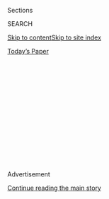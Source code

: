 <div id="app">

<div>

<div>

<div>

<div class="NYTAppHideMasthead css-1q2w90k e1suatyy0">

<div class="section css-ui9rw0 e1suatyy2">

<div class="css-eph4ug er09x8g0">

<div class="css-6n7j50">

</div>

<span class="css-1dv1kvn">Sections</span>

<div class="css-10488qs">

<span class="css-1dv1kvn">SEARCH</span>

</div>

[Skip to content](#site-content)[Skip to site
index](#site-index)

</div>

<div class="css-10698na e1huz5gh0">

</div>

</div>

<div id="masthead-bar-one" class="section hasLinks css-15hmgas e1csuq9d3">

<div class="css-uqyvli e1csuq9d0">

</div>

<div class="css-1uqjmks e1csuq9d1">

</div>

<div class="css-9e9ivx">

[](https://myaccount.nytimes3xbfgragh.onion/auth/login?response_type=cookie&client_id=vi)

</div>

<div class="css-1bvtpon e1csuq9d2">

[Today’s
Paper](https://www.nytimes3xbfgragh.onion/section/todayspaper)

</div>

</div>

</div>

</div>

<div data-aria-hidden="false">

<div id="site-content" data-role="main">

<div>

<div class="css-1aor85t" style="opacity:0.000000001;z-index:-1;visibility:hidden">

<div class="css-1hqnpie">

<div class="css-epjblv">

<span class="css-z6pdnw">‘I May Destroy You’ Is Perfect TV for an
Anxious
World</span>

</div>

<div class="css-k008qs">

<div class="css-1iwv8en">

<span class="css-18z7m18"></span>

<div>

<div>

</div>

</div>

</div>

<span class="css-1n6z4y">https://nyti.ms/2P7veFv</span>

<div class="css-1705lsu">

<div class="css-4xjgmj">

<div class="css-4skfbu" data-role="toolbar" data-aria-label="Social Media Share buttons, Save button, and Comments Panel with current comment count" data-testid="share-tools">

  - 
  - 
  - 
  - 
    
    <div class="css-6n7j50">
    
    </div>

  - 
  - 

</div>

</div>

</div>

</div>

</div>

</div>

<div id="NYT_TOP_BANNER_REGION" class="css-13pd83m">

</div>

<div id="top-wrapper" class="css-1sy8kpn">

<div id="top-slug" class="css-l9onyx">

Advertisement

</div>

[Continue reading the main
story](#after-top)

<div class="ad top-wrapper" style="text-align:center;height:100%;display:block;min-height:250px">

<div id="top" class="place-ad" data-position="top" data-size-key="top">

</div>

</div>

<div id="after-top">

</div>

</div>

<div id="sponsor-wrapper" class="css-1hyfx7x">

<div id="sponsor-slug" class="css-19vbshk">

Supported by

</div>

[Continue reading the main
story](#after-sponsor)

<div id="sponsor" class="ad sponsor-wrapper" style="text-align:center;height:100%;display:block">

</div>

<div id="after-sponsor">

</div>

</div>

[Screenland](/column/screenland "Screenland")

<div class="css-1rugisw ehdk2mb0">

# ‘I May Destroy You’ Is Perfect TV for an Anxious World

</div>

<div class="css-79elbk" data-testid="photoviewer-wrapper">

<div class="css-z3e15g" data-testid="photoviewer-wrapper-hidden">

</div>

<div class="css-1a48zt4 ehw59r15" data-testid="photoviewer-children">

![<span class="css-ach9cc e1z0qqy90" itemprop="copyrightHolder"><span class="css-1ly73wi e1tej78p0">Credit...</span><span><span>Photo
illustration by Chris
Burnett</span></span></span>](https://static01.graylady3jvrrxbe.onion/images/2020/08/02/magazine/02mag-screenland-1/02mag-screenland-1-articleLarge.jpg?quality=75&auto=webp&disable=upscale)

</div>

</div>

<div class="css-xt80pu e12qa4dv0">

<div class="css-18e8msd">

<div class="css-vp77d3 epjyd6m0">

<div class="css-1baulvz">

By <span class="css-1baulvz last-byline" itemprop="name">Carina
Chocano</span>

</div>

</div>

  - July 29,
    2020

  - 
    
    <div class="css-4xjgmj">
    
    <div class="css-d8bdto" data-role="toolbar" data-aria-label="Social Media Share buttons, Save button, and Comments Panel with current comment count" data-testid="share-tools">
    
      - 
      - 
      - 
      - 
        
        <div class="css-6n7j50">
        
        </div>
    
      - 
      - 
    
    </div>
    
    </div>

</div>

</div>

<div class="section meteredContent css-1r7ky0e" name="articleBody" itemprop="articleBody">

<div class="css-1fanzo5 StoryBodyCompanionColumn">

<div class="css-53u6y8">

The sixth episode of HBO’s “I May Destroy You” opens on a bucolic urban
scene: a park under a train overpass, where three young friends are
attempting some plein-air spray-painting on canvas. Terry and Kwame have
come to support Arabella, whose therapist has recommended painting to
help her heal from a recent sexual assault. But Arabella doesn’t paint.
She stands apart from her friends, engrossed in her phone. Terry,
concerned, points this out to Kwame, but he shrugs: Arabella looks fine
to him.

This sets Terry off. She launches into a monologue about how trauma acts
on the body, overwhelming the nervous system and causing it to shut down
for safety. “She’s not fine,” Terry says, as Kwame stares at her
blankly, flinching occasionally. “She’s vacant, she’s empty. She’s a
shell of herself. She’s dying inside. But if you aren’t looking for it,
you ain’t gonna see it.” The irony here is that Terry is proving her own
point: She delivers this lecture without ever noticing that Kwame is
exhibiting the very same behavior. He, too, was recently
raped.

</div>

</div>

<div style="max-width:100%;margin:0 auto">

<div class="css-17dprlf" data-id="100000007255771" data-slug="02mag-screenland-PQ1" style="max-width:600px">

</div>

</div>

<div class="css-1fanzo5 StoryBodyCompanionColumn">

<div class="css-53u6y8">

“I May Destroy You,” created by the British-Ghanaian writer and actor
Michaela Coel, has been described as a drama about consent, but mostly
it’s a show about trauma — how mutable and contagious it is, how
insidious and pervasive. The story doesn’t build so much as it burrows,
digging into crevices to reveal an infinite regress of damage. With each
new trauma its characters endure, another is set off, or uncovered, or
recalled, revealing a system of abuse so ubiquitous, so normalized as to
be invisible, hiding in plain sight.

</div>

</div>

<div class="css-1fanzo5 StoryBodyCompanionColumn">

<div class="css-53u6y8">

Arabella, an up-and-coming East London author of Ghanaian descent,
starts the series trying to avoid a looming book deadline. The night
before her draft is due, she decides to meet up with a friend, and she’s
at a bar with him — she thinks — when somebody drugs her drink and rapes
her in a toilet stall. She wakes from her fugue with a cut on her
forehead, a smashed phone and no memory of how she made it back to her
publisher’s office. Soon, despite her best efforts to repress her
feelings, she is suffering from classic symptoms of PTSD — flashbacks
and intrusive thoughts, hyperarousal and insomnia, avoidance and
withdrawal. She even disavows her own memories of the event, describing
them to the police as images in her head that don’t belong
there.

</div>

</div>

<div class="css-79elbk" data-testid="photoviewer-wrapper">

<div class="css-z3e15g" data-testid="photoviewer-wrapper-hidden">

</div>

<div class="css-1a48zt4 ehw59r15" data-testid="photoviewer-children">

![<span class="css-ach9cc e1z0qqy90" itemprop="copyrightHolder"><span class="css-1ly73wi e1tej78p0">Credit...</span><span>Screen
grab from
HBO</span></span>](https://static01.graylady3jvrrxbe.onion/images/2020/08/02/magazine/02mag-screenland-image-2/02mag-screenland-image-2-articleLarge.png?quality=75&auto=webp&disable=upscale)

</div>

</div>

<div class="css-1fanzo5 StoryBodyCompanionColumn">

<div class="css-53u6y8">

The carefree, independent sense of herself Arabella is trying to protect
— the safe, salable self she’s carefully constructed and put forth in a
book called “Chronicles of a Fed-Up Millennial” — is perhaps not as
solid or secure in the world as she would like to believe. Her beloved
friends are not always trustworthy. We learn that she is estranged from
her family. Her long-distance boyfriend — sweet but traumatized himself
— refuses to talk about their relationship. After the assault, her
anxious editors pay for therapy and hire a more established writer to
help with the book, but he resents and belittles Arabella’s success,
which he sees as fluky and undeserved. (He went to Cambridge, while she
got a book deal based on a popular Twitter account.) He ends up raping
her himself, then gaslighting her into thinking he hasn’t — which she
nearly goes along with, because she, too, wants to believe everything is
fine.

The person Arabella is texting during that spray-painting session opens
up the door into an especially fraught chain of guilt, complicity and
emotional damage. It’s a former classmate, a white woman named Theo, who
has formed a support group for survivors of sexual abuse, which Arabella
joins. In high school, we learn, Theo was incensed when the Black
classmate she thought was her boyfriend took her picture during sex and,
when she asked him to delete it, offered her money instead. She then
falsely accused him of trying to rape her — an echo of the lie her
mother once forced her to tell about her father during a custody
battle.

</div>

</div>

<div style="max-width:100%;margin:0 auto">

<div class="css-17dprlf" data-id="100000007255777" data-slug="02mag-screenland-PQ2" style="max-width:600px">

</div>

</div>

<div class="css-1fanzo5 StoryBodyCompanionColumn">

<div class="css-53u6y8">

**All this pinballing** of trauma is not just confined to the world of
interpersonal relationships. Six episodes in, Arabella is coming to
understand how trauma works not just on the body, but on the body
politic — how it ricochets through populations and generations,
transforming everything it touches, revealing the world to be a scarier
and more complex place than she had allowed herself to imagine. “I May
Destroy You” is about consent in the sexual sense, yes. But it is also
about the broader sense, the one that encompasses any proposal, desire
or situation we are asked to agree to — negotiations that grow
complicated in a society whose norms don’t favor everyone equally, and
where your standing can be shifting and unstable. We talk about cultures
of abuse, but this show is about nothing less than what it’s like to
live in an abusive culture: a system of dominance in which almost no one
is safe, in which everyone’s trust is violated, in all kinds of ways,
all the time.

</div>

</div>

<div class="css-1fanzo5 StoryBodyCompanionColumn">

<div class="css-53u6y8">

To be a person in this world is to be subjected to all sorts of unwanted
desires, expectations, rules and systems of coercion. Our bodies — more
so for some of us than for others — are not entirely our own, a reality
the overlapping horrors of 2020 have laid especially bare. Strip the
veil of familiarity off the world, as Percy Bysshe Shelley once put it,
and you expose a dark map of corruption, abuse, predation and precarity
underneath the veneer of civility. The threats Americans feel right now,
both real and perceived, act on us like trauma: As a nation, as a social
body, we’re activated, hypervigilant, anxious, triggered. We’re
exhibiting all the symptoms of complex PTSD.

In that sense, “I May Destroy You” is perfectly suited to the moment; it
is possibly the most emblematic show of 2020. It examines how, by
avoiding the truth, we pass fear and suffering on to others. It reminds
us that everyone is vulnerable, that nobody is entirely above avoidance
or self-delusion. It makes the case for facing even those truths that,
when confronted, might reveal an altogether different reality from the
one we thought we inhabited. But as Terry tells her friend: If you
aren’t looking for it, you ain’t gonna see it.

In an earlier episode of “I May Destroy You,” Arabella tracks down
someone else who was with her the night of the assault: Alissa, whom her
partnered friend Simon has been seeing on the side. Alissa is sure her
drink was drugged as well, but when Arabella suggests that Simon may
have had something to do with it, Alissa explodes, calling Arabella
crazy. Her image of Simon as safe and trustworthy trumps her own bodily
experience; the alternative is too overwhelming, too annihilating to
handle. It’s hard to confront the truth when it forces us to re-evaluate
everything we think we know about who and what we are. We struggle with
this every day. We run away and avoid it. It may destroy us.

</div>

</div>

</div>

<div>

</div>

<div>

</div>

<div>

</div>

<div>

<div id="bottom-wrapper" class="css-1ede5it">

<div id="bottom-slug" class="css-l9onyx">

Advertisement

</div>

[Continue reading the main
story](#after-bottom)

<div id="bottom" class="ad bottom-wrapper" style="text-align:center;height:100%;display:block;min-height:90px">

</div>

<div id="after-bottom">

</div>

</div>

</div>

</div>

</div>

## Site Index

<div>

</div>

## Site Information Navigation

  - [© <span>2020</span> <span>The New York Times
    Company</span>](https://help.nytimes3xbfgragh.onion/hc/en-us/articles/115014792127-Copyright-notice)

<!-- end list -->

  - [NYTCo](https://www.nytco.com/)
  - [Contact
    Us](https://help.nytimes3xbfgragh.onion/hc/en-us/articles/115015385887-Contact-Us)
  - [Work with us](https://www.nytco.com/careers/)
  - [Advertise](https://nytmediakit.com/)
  - [T Brand Studio](http://www.tbrandstudio.com/)
  - [Your Ad
    Choices](https://www.nytimes3xbfgragh.onion/privacy/cookie-policy#how-do-i-manage-trackers)
  - [Privacy](https://www.nytimes3xbfgragh.onion/privacy)
  - [Terms of
    Service](https://help.nytimes3xbfgragh.onion/hc/en-us/articles/115014893428-Terms-of-service)
  - [Terms of
    Sale](https://help.nytimes3xbfgragh.onion/hc/en-us/articles/115014893968-Terms-of-sale)
  - [Site
    Map](https://spiderbites.nytimes3xbfgragh.onion)
  - [Help](https://help.nytimes3xbfgragh.onion/hc/en-us)
  - [Subscriptions](https://www.nytimes3xbfgragh.onion/subscription?campaignId=37WXW)

</div>

</div>

</div>

</div>
